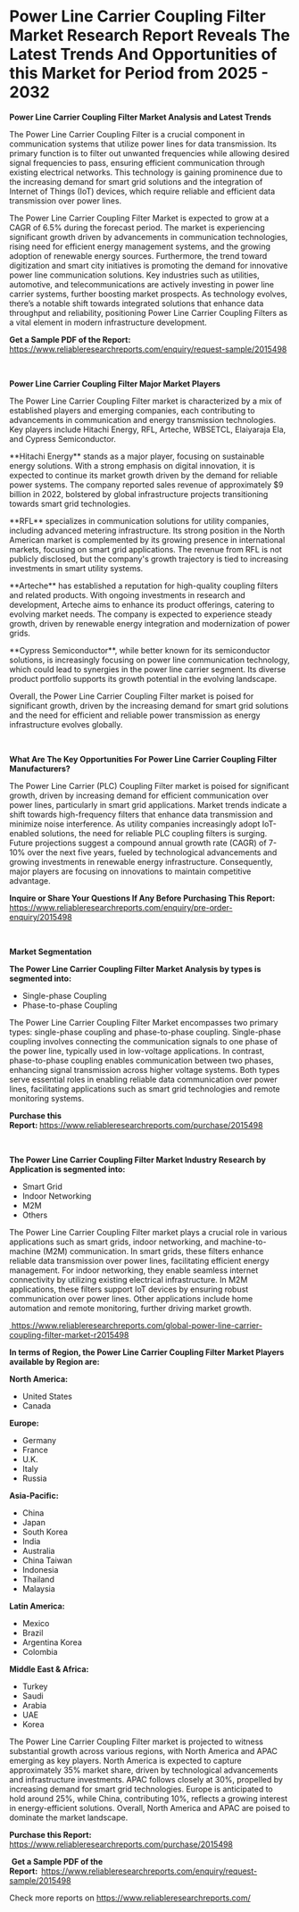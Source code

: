 <p><h1>Power Line Carrier Coupling Filter Market Research Report Reveals The Latest Trends And Opportunities of this Market for Period from 2025 - 2032</h1></p><p><strong>Power Line Carrier Coupling Filter Market Analysis and Latest Trends</strong></p>
<p><p>The Power Line Carrier Coupling Filter is a crucial component in communication systems that utilize power lines for data transmission. Its primary function is to filter out unwanted frequencies while allowing desired signal frequencies to pass, ensuring efficient communication through existing electrical networks. This technology is gaining prominence due to the increasing demand for smart grid solutions and the integration of Internet of Things (IoT) devices, which require reliable and efficient data transmission over power lines.</p><p>The Power Line Carrier Coupling Filter Market is expected to grow at a CAGR of 6.5% during the forecast period. The market is experiencing significant growth driven by advancements in communication technologies, rising need for efficient energy management systems, and the growing adoption of renewable energy sources. Furthermore, the trend toward digitization and smart city initiatives is promoting the demand for innovative power line communication solutions. Key industries such as utilities, automotive, and telecommunications are actively investing in power line carrier systems, further boosting market prospects. As technology evolves, there’s a notable shift towards integrated solutions that enhance data throughput and reliability, positioning Power Line Carrier Coupling Filters as a vital element in modern infrastructure development.</p></p>
<p><strong>Get a Sample PDF of the Report:&nbsp;</strong> <a href="https://www.reliableresearchreports.com/enquiry/request-sample/2015498?utm_campaign=1512&utm_medium=2&utm_source=Github&utm_content=ia&utm_term=17012025&utm_id=power-line-carrier-coupling-filter">https://www.reliableresearchreports.com/enquiry/request-sample/2015498</a></p>
<p>&nbsp;</p>
<p><strong>Power Line Carrier Coupling Filter Major Market Players</strong></p>
<p><p>The Power Line Carrier Coupling Filter market is characterized by a mix of established players and emerging companies, each contributing to advancements in communication and energy transmission technologies. Key players include Hitachi Energy, RFL, Arteche, WBSETCL, Elaiyaraja Ela, and Cypress Semiconductor.</p><p>**Hitachi Energy** stands as a major player, focusing on sustainable energy solutions. With a strong emphasis on digital innovation, it is expected to continue its market growth driven by the demand for reliable power systems. The company reported sales revenue of approximately $9 billion in 2022, bolstered by global infrastructure projects transitioning towards smart grid technologies.</p><p>**RFL** specializes in communication solutions for utility companies, including advanced metering infrastructure. Its strong position in the North American market is complemented by its growing presence in international markets, focusing on smart grid applications. The revenue from RFL is not publicly disclosed, but the company's growth trajectory is tied to increasing investments in smart utility systems.</p><p>**Arteche** has established a reputation for high-quality coupling filters and related products. With ongoing investments in research and development, Arteche aims to enhance its product offerings, catering to evolving market needs. The company is expected to experience steady growth, driven by renewable energy integration and modernization of power grids.</p><p>**Cypress Semiconductor**, while better known for its semiconductor solutions, is increasingly focusing on power line communication technology, which could lead to synergies in the power line carrier segment. Its diverse product portfolio supports its growth potential in the evolving landscape.</p><p>Overall, the Power Line Carrier Coupling Filter market is poised for significant growth, driven by the increasing demand for smart grid solutions and the need for efficient and reliable power transmission as energy infrastructure evolves globally.</p></p>
<p>&nbsp;</p>
<p><strong>What Are The Key Opportunities For Power Line Carrier Coupling Filter Manufacturers?</strong></p>
<p><p>The Power Line Carrier (PLC) Coupling Filter market is poised for significant growth, driven by increasing demand for efficient communication over power lines, particularly in smart grid applications. Market trends indicate a shift towards high-frequency filters that enhance data transmission and minimize noise interference. As utility companies increasingly adopt IoT-enabled solutions, the need for reliable PLC coupling filters is surging. Future projections suggest a compound annual growth rate (CAGR) of 7-10% over the next five years, fueled by technological advancements and growing investments in renewable energy infrastructure. Consequently, major players are focusing on innovations to maintain competitive advantage.</p></p>
<p><strong>Inquire or Share Your Questions If Any Before Purchasing This Report:</strong> <a href="https://www.reliableresearchreports.com/enquiry/pre-order-enquiry/2015498?utm_campaign=1512&utm_medium=2&utm_source=Github&utm_content=ia&utm_term=17012025&utm_id=power-line-carrier-coupling-filter">https://www.reliableresearchreports.com/enquiry/pre-order-enquiry/2015498</a></p>
<p>&nbsp;</p>
<p><strong>Market Segmentation</strong></p>
<p><strong>The Power Line Carrier Coupling Filter Market Analysis by types is segmented into:</strong></p>
<p><ul><li>Single-phase Coupling</li><li>Phase-to-phase Coupling</li></ul></p>
<p><p>The Power Line Carrier Coupling Filter Market encompasses two primary types: single-phase coupling and phase-to-phase coupling. Single-phase coupling involves connecting the communication signals to one phase of the power line, typically used in low-voltage applications. In contrast, phase-to-phase coupling enables communication between two phases, enhancing signal transmission across higher voltage systems. Both types serve essential roles in enabling reliable data communication over power lines, facilitating applications such as smart grid technologies and remote monitoring systems.</p></p>
<p><strong>Purchase this Report:&nbsp;</strong><a href="https://www.reliableresearchreports.com/purchase/2015498?utm_campaign=1512&utm_medium=2&utm_source=Github&utm_content=ia&utm_term=17012025&utm_id=power-line-carrier-coupling-filter">https://www.reliableresearchreports.com/purchase/2015498</a></p>
<p>&nbsp;</p>
<p><strong>The Power Line Carrier Coupling Filter Market Industry Research by Application is segmented into:</strong></p>
<p><ul><li>Smart Grid</li><li>Indoor Networking</li><li>M2M</li><li>Others</li></ul></p>
<p><p>The Power Line Carrier Coupling Filter market plays a crucial role in various applications such as smart grids, indoor networking, and machine-to-machine (M2M) communication. In smart grids, these filters enhance reliable data transmission over power lines, facilitating efficient energy management. For indoor networking, they enable seamless internet connectivity by utilizing existing electrical infrastructure. In M2M applications, these filters support IoT devices by ensuring robust communication over power lines. Other applications include home automation and remote monitoring, further driving market growth.</p></p>
<p><a href="https://www.reliableresearchreports.com/global-power-line-carrier-coupling-filter-market-r2015498?utm_campaign=1512&utm_medium=2&utm_source=Github&utm_content=ia&utm_term=17012025&utm_id=power-line-carrier-coupling-filter">&nbsp;https://www.reliableresearchreports.com/global-power-line-carrier-coupling-filter-market-r2015498</a></p>
<p><strong>In terms of Region, the Power Line Carrier Coupling Filter Market Players available by Region are:</strong></p>
<p>
    <p> <strong> North America: </strong>
        <ul>
            <li>United States</li>
            <li>Canada</li>
        </ul>
        </p> 
    <p> <strong> Europe: </strong>
        <ul>
            <li>Germany</li>
            <li>France</li>
            <li>U.K.</li>
            <li>Italy</li>
            <li>Russia</li>
        </ul>
        </p> 
    <p> <strong> Asia-Pacific: </strong>
        <ul>
            <li>China</li>
            <li>Japan</li>
            <li>South Korea</li>
            <li>India</li>
            <li>Australia</li>
            <li>China Taiwan</li>
            <li>Indonesia</li>
            <li>Thailand</li>
            <li>Malaysia</li>
        </ul>
        </p> 
    <p> <strong> Latin America: </strong>
        <ul>
            <li>Mexico</li>
            <li>Brazil</li>
            <li>Argentina Korea</li>
            <li>Colombia</li>
        </ul>
        </p> 
    <p> <strong> Middle East & Africa: </strong>
        <ul>
            <li>Turkey</li>
            <li>Saudi</li>
            <li>Arabia</li>
            <li>UAE</li>
            <li>Korea</li>
        </ul>
    </p>
    </p>
<p><p>The Power Line Carrier Coupling Filter market is projected to witness substantial growth across various regions, with North America and APAC emerging as key players. North America is expected to capture approximately 35% market share, driven by technological advancements and infrastructure investments. APAC follows closely at 30%, propelled by increasing demand for smart grid technologies. Europe is anticipated to hold around 25%, while China, contributing 10%, reflects a growing interest in energy-efficient solutions. Overall, North America and APAC are poised to dominate the market landscape.</p></p>
<p><strong>Purchase this Report: </strong><a href="https://www.reliableresearchreports.com/purchase/2015498?utm_campaign=1512&utm_medium=2&utm_source=Github&utm_content=ia&utm_term=17012025&utm_id=power-line-carrier-coupling-filter">https://www.reliableresearchreports.com/purchase/2015498</a></p>
<p>&nbsp;<strong>Get a Sample PDF of the Report:&nbsp;&nbsp;</strong><a href="https://www.reliableresearchreports.com/enquiry/request-sample/2015498?utm_campaign=1512&utm_medium=2&utm_source=Github&utm_content=ia&utm_term=17012025&utm_id=power-line-carrier-coupling-filter">https://www.reliableresearchreports.com/enquiry/request-sample/2015498</a></p>
<p><strong></strong></p>
<p>Check more reports on <a href="https://www.reliableresearchreports.com/?utm_campaign=1512&utm_medium=2&utm_source=Github&utm_content=ia&utm_term=17012025&utm_id=power-line-carrier-coupling-filter">https://www.reliableresearchreports.com/</a></p>